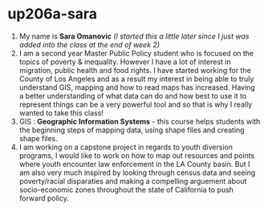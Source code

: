 # up206a-sara
1. My name is **Sara Omanovic** *(I started this a little later since I just was added into the class at the end of week 2)*
2. I am a second year Master Public Policy student who is focused on the topics of poverty & inequality. However I have a lot of interest in migration, public health and food rights. I have started working for the County of Los Angeles and as a result my interest in being able to truly understand GIS, mapping and how to read maps has increased. Having a better understanding of what data can do and how best to use it to represent things can be a very powerful tool and so that is why I really wanted to take this class!
3. GIS : **Geographic Information Systems** - this course helps students with the beginning steps of mapping data, using shape files and creating shape files.
4. I am working on a capstone project in regards to youth diversion programs, I would like to work on how to map out resources and points where youth encounter law enforcement in the LA County basin. But I am also very much inspired by looking through census data and seeing poverty/racial disparaties and making a compelling arguement about socio-economic zones throughout the state of California to push forward policy.
